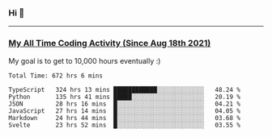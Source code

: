 ### Hi 🙂

---

### <a href="https://wakatime.com/@Eroxl">My All Time Coding Activity (Since Aug 18th 2021)</a>
My goal is to get to 10,000 hours eventually :)
<!--START_SECTION:waka-->

```text
Total Time: 672 hrs 6 mins

TypeScript   324 hrs 13 mins ████████████░░░░░░░░░░░░░   48.24 %
Python       135 hrs 41 mins █████░░░░░░░░░░░░░░░░░░░░   20.19 %
JSON         28 hrs 16 mins  █░░░░░░░░░░░░░░░░░░░░░░░░   04.21 %
JavaScript   27 hrs 14 mins  █░░░░░░░░░░░░░░░░░░░░░░░░   04.05 %
Markdown     24 hrs 44 mins  █░░░░░░░░░░░░░░░░░░░░░░░░   03.68 %
Svelte       23 hrs 52 mins  █░░░░░░░░░░░░░░░░░░░░░░░░   03.55 %
```

<!--END_SECTION:waka-->
